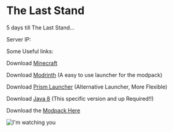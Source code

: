 # The Last Stand
5 days till The Last Stand...
 
Server IP: <ip here>
  

Some Useful links:

Download [Minecraft](https://www.minecraft.net/en-us/download)

Download [Modrinth](https://modrinth.com/app) (A easy to use launcher for the modpack)

Download [Prism Launcher](https://prismlauncher.org/download/windows/) (Alternative Launcher, More Flexible)

Download [Java 8](https://www.java.com/en/download/manual.jsp) (This specific version and up Required!!)

Download the [Modpack Here](https://github.com/Ranoreal/TheLastStand/releases/tag/1)


![I'm watching you](https://preview.redd.it/u7lozj3xywo91.jpg?width=1080&crop=smart&auto=webp&s=3031b3dd9263f0cc01ccf4c567d5fb73373da915)
